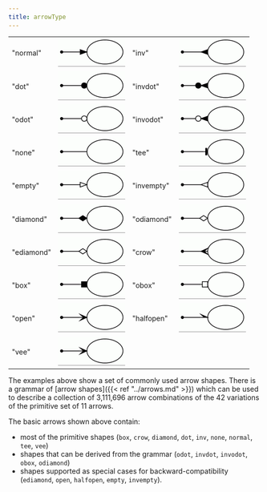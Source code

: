 ```yaml
---
title: arrowType
---
```

<TABLE>
  <TR>
    <TD>"normal"</TD>
    <TD><IMG SRC="/doc/info/a_normal.gif"></TD>
    <TD>"inv"</TD>
    <TD><IMG SRC="/doc/info/a_inv.gif"></TD>
  </TR>
  <TR>
    <TD>"dot"</TD>
    <TD><IMG SRC="/doc/info/a_dot.gif"></TD>
    <TD>"invdot"</TD>
    <TD><IMG SRC="/doc/info/a_invdot.gif"></TD>
  </TR>
  <TR>
    <TD>"odot"</TD>
    <TD><IMG SRC="/doc/info/a_odot.gif"></TD>
    <TD>"invodot"</TD>
    <TD><IMG SRC="/doc/info/a_invodot.gif"></TD>
  </TR>
  <TR>
    <TD>"none"</TD>
    <TD><IMG SRC="/doc/info/a_none.gif"></TD>
    <TD>"tee"</TD>
    <TD><IMG SRC="/doc/info/a_tee.gif"></TD>
  </TR>
  <TR>
    <TD>"empty"</TD>
    <TD><IMG SRC="/doc/info/a_empty.gif"></TD>
    <TD>"invempty"</TD>
    <TD><IMG SRC="/doc/info/a_invempty.gif"></TD>
  </TR>
  <TR>
    <TD>"diamond"</TD>
    <TD><IMG SRC="/doc/info/a_diamond.gif"></TD>
    <TD>"odiamond"</TD>
    <TD><IMG SRC="/doc/info/a_odiamond.gif"></TD>
  </TR>
  <TR>
    <TD>"ediamond"</TD>
    <TD><IMG SRC="/doc/info/a_ediamond.gif"></TD>
    <TD>"crow"</TD>
    <TD><IMG SRC="/doc/info/a_crow.gif"></TD>
  </TR>
  <TR>
    <TD>"box"</TD>
    <TD><IMG SRC="/doc/info/a_box.gif"></TD>
    <TD>"obox"</TD>
    <TD><IMG SRC="/doc/info/a_obox.gif"></TD>
  </TR>
  <TR>
    <TD>"open"</TD>
    <TD><IMG SRC="/doc/info/a_open.gif"></TD>
    <TD>"halfopen"</TD>
    <TD><IMG SRC="/doc/info/a_halfopen.gif"></TD>
  </TR>
  <TR>
    <TD>"vee"</TD>
    <TD><IMG SRC="/doc/info/a_open.gif"></TD>
  </TR>
</TABLE>

The examples above show a set of commonly used arrow shapes.
There is a grammar of [arrow shapes]({{< ref "../arrows.md" >}})
which can be used to describe a collection of 3,111,696 arrow combinations of the 
42 variations of the primitive set of 11 arrows.

The basic arrows shown
above contain:

* most of the primitive shapes (`box`, `crow`, `diamond`, `dot`, `inv`, `none`, `normal`, `tee`, `vee`)
* shapes that can be derived from the grammar (`odot`, `invdot`, `invodot`, `obox`, `odiamond`)
* shapes supported as special cases for backward-compatibility (`ediamond`, `open`, `halfopen`, `empty`, `invempty`).
